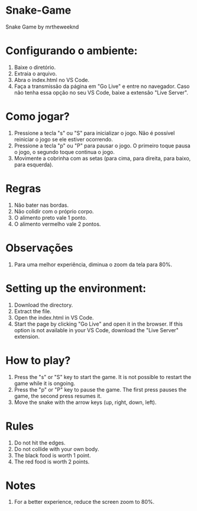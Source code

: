 # Snake-Game
Snake Game by mrtheweeknd

# Configurando o ambiente: 
1. Baixe o diretório. 
2. Extraia o arquivo. 
3. Abra o index.html no VS Code.
4. Faça a transmissão da página em "Go Live" e entre no navegador. Caso não tenha essa opção no seu VS Code, baixe a extensão "Live Server".

# Como jogar?
1. Pressione a tecla "s" ou "S" para inicializar o jogo. Não é possível reiniciar o jogo se ele estiver ocorrendo. 
2. Pressione a tecla "p" ou "P" para pausar o jogo. O primeiro toque pausa o jogo, o segundo toque continua o jogo.
3. Movimente a cobrinha com as setas (para cima, para direita, para baixo, para esquerda).

# Regras
1. Não bater nas bordas.
2. Não colidir com o próprio corpo.
3. O alimento preto vale 1 ponto.
4. O alimento vermelho vale 2 pontos.

# Observações
1. Para uma melhor experiência, diminua o zoom da tela para 80%.


# Setting up the environment:
1. Download the directory.
2. Extract the file.
3. Open the index.html in VS Code.
4. Start the page by clicking "Go Live" and open it in the browser. If this option is not available in your VS Code, download the "Live Server" extension.

# How to play?
1. Press the "s" or "S" key to start the game. It is not possible to restart the game while it is ongoing.
2. Press the "p" or "P" key to pause the game. The first press pauses the game, the second press resumes it.
3. Move the snake with the arrow keys (up, right, down, left).

# Rules
1. Do not hit the edges.
2. Do not collide with your own body.
3. The black food is worth 1 point.
4. The red food is worth 2 points.

# Notes
1. For a better experience, reduce the screen zoom to 80%.
